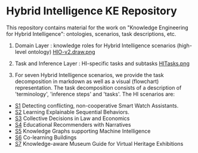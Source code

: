# Hybrid Intelligence KE Repository
This repository contains material for the work on "Knowledge Engineering for Hybrid Intelligence": ontologies, scenarios, task descriptions, etc. 

1. Domain Layer : knowledge roles for Hybrid Intelligence scenarios (high-level ontology)  [HIO-v2.draw.png](HIO-v2.drawio.png)

2. Task and Inference Layer : HI-specific tasks and subtasks [HITasks.png](HITasks.png)

3. For seven Hybrid Intelligence scenarios, we provide the task decomposition in markdown as well as a visual (flowchart) representation. The task decomposition consists of a description of 'terminology',  'inference steps' and 'tasks'. The HI scenarios are:

- [S1](S1/) Detecting conflicting, non-cooperative Smart Watch Assistants.
- [S2](S2/) Learning Explainable Sequential Behaviors.
- [S3](S3/) Collective Decisions in Law and Economics
- [S4](S4/) Educational Recommenders with Narratives
- [S5](S5/) Knowledge Graphs supporting Machine Intelligence
- [S6](S6/) Co-learning Buildings
- [S7](S7/) Knowledge-aware Museum Guide for Virtual Heritage Exhibitions



